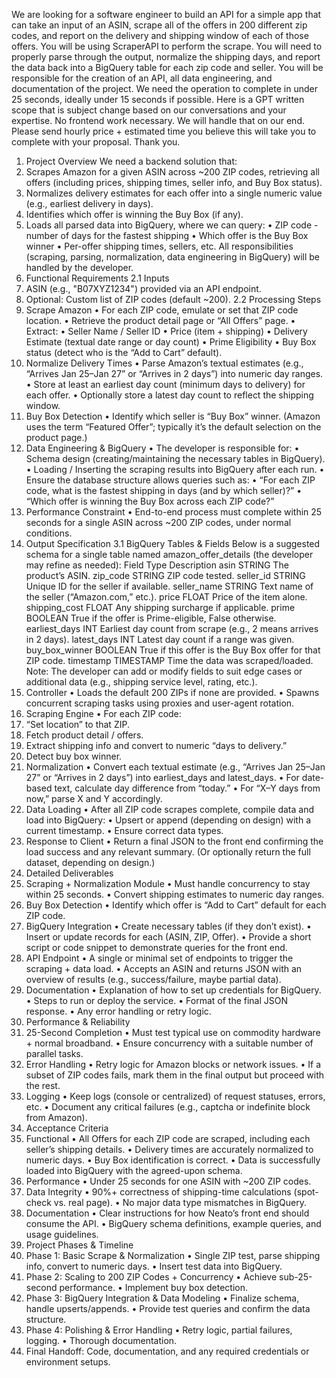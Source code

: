 We are looking for a software engineer to build an API for a simple app that can take an input of an ASIN, scrape all of the offers in 200 different zip codes, and report on the delivery and shipping window of each of those offers. You will be using ScraperAPI to perform the scrape. You will need to properly parse through the output, normalize the shipping days, and report the data back into a BigQuery table for each zip code and seller.
You will be responsible for the creation of an API, all data engineering, and documentation of the project. We need the operation to complete in under 25 seconds, ideally under 15 seconds if possible.
Here is a GPT written scope that is subject change based on our conversations and your expertise. No frontend work necessary. We will handle that on our end.
Please send hourly price + estimated time you believe this will take you to complete with your proposal.
Thank you.



1. Project Overview
We need a backend solution that:
1. Scrapes Amazon for a given ASIN across ~200 ZIP codes, retrieving all offers (including prices, shipping times, seller info, and Buy Box status).
2. Normalizes delivery estimates for each offer into a single numeric value (e.g., earliest delivery in days).
3. Identifies which offer is winning the Buy Box (if any).
4. Loads all parsed data into BigQuery, where we can query:
• ZIP code - number of days for the fastest shipping
• Which offer is the Buy Box winner
• Per-offer shipping times, sellers, etc.
All responsibilities (scraping, parsing, normalization, data engineering in BigQuery) will be handled by the developer.
2. Functional Requirements
2.1 Inputs
1. ASIN (e.g., "B07XYZ1234") provided via an API endpoint.
2. Optional: Custom list of ZIP codes (default ~200).
2.2 Processing Steps
1. Scrape Amazon
• For each ZIP code, emulate or set that ZIP code location.
• Retrieve the product detail page or “All Offers” page.
• Extract:
• Seller Name / Seller ID
• Price (item + shipping)
• Delivery Estimate (textual date range or day count)
• Prime Eligibility
• Buy Box status (detect who is the “Add to Cart” default).
2. Normalize Delivery Times
• Parse Amazon’s textual estimates (e.g., “Arrives Jan 25–Jan 27” or “Arrives in 2 days”) into numeric day ranges.
• Store at least an earliest day count (minimum days to delivery) for each offer.
• Optionally store a latest day count to reflect the shipping window.
3. Buy Box Detection
• Identify which seller is “Buy Box” winner. (Amazon uses the term “Featured Offer”; typically it’s the default selection on the product page.)
4. Data Engineering & BigQuery
• The developer is responsible for:
• Schema design (creating/maintaining the necessary tables in BigQuery).
• Loading / Inserting the scraping results into BigQuery after each run.
• Ensure the database structure allows queries such as:
• “For each ZIP code, what is the fastest shipping in days (and by which seller)?”
• “Which offer is winning the Buy Box across each ZIP code?”
5. Performance Constraint
• End-to-end process must complete within 25 seconds for a single ASIN across ~200 ZIP codes, under normal conditions.
3. Output Specification
3.1 BigQuery Tables & Fields
Below is a suggested schema for a single table named amazon_offer_details (the developer may refine as needed):
Field Type Description
asin STRING The product’s ASIN.
zip_code STRING ZIP code tested.
seller_id STRING Unique ID for the seller if available.
seller_name STRING Text name of the seller (“Amazon.com,” etc.).
price FLOAT Price of the item alone.
shipping_cost FLOAT Any shipping surcharge if applicable.
prime BOOLEAN True if the offer is Prime-eligible, False otherwise.
earliest_days INT Earliest day count from scrape (e.g., 2 means arrives in 2 days).
latest_days INT Latest day count if a range was given.
buy_box_winner BOOLEAN True if this offer is the Buy Box offer for that ZIP code.
timestamp TIMESTAMP Time the data was scraped/loaded.
Note: The developer can add or modify fields to suit edge cases or additional data (e.g., shipping service level, rating, etc.).
2. Controller
• Loads the default 200 ZIPs if none are provided.
• Spawns concurrent scraping tasks using proxies and user-agent rotation.
3. Scraping Engine
• For each ZIP code:
1. “Set location” to that ZIP.
2. Fetch product detail / offers.
3. Extract shipping info and convert to numeric “days to delivery.”
4. Detect buy box winner.
4. Normalization
• Convert each textual estimate (e.g., “Arrives Jan 25–Jan 27” or “Arrives in 2 days”) into earliest_days and latest_days.
• For date-based text, calculate day difference from “today.”
• For “X–Y days from now,” parse X and Y accordingly.
5. Data Loading
• After all ZIP code scrapes complete, compile data and load into BigQuery:
• Upsert or append (depending on design) with a current timestamp.
• Ensure correct data types.
6. Response to Client
• Return a final JSON to the front end confirming the load success and any relevant summary. (Or optionally return the full dataset, depending on design.)
5. Detailed Deliverables
1. Scraping + Normalization Module
• Must handle concurrency to stay within 25 seconds.
• Convert shipping estimates to numeric day ranges.
2. Buy Box Detection
• Identify which offer is “Add to Cart” default for each ZIP code.
3. BigQuery Integration
• Create necessary tables (if they don’t exist).
• Insert or update records for each (ASIN, ZIP, Offer).
• Provide a short script or code snippet to demonstrate queries for the front end.
4. API Endpoint
• A single or minimal set of endpoints to trigger the scraping + data load.
• Accepts an ASIN and returns JSON with an overview of results (e.g., success/failure, maybe partial data).
5. Documentation
• Explanation of how to set up credentials for BigQuery.
• Steps to run or deploy the service.
• Format of the final JSON response.
• Any error handling or retry logic.
6. Performance & Reliability
1. 25-Second Completion
• Must test typical use on commodity hardware + normal broadband.
• Ensure concurrency with a suitable number of parallel tasks.
2. Error Handling
• Retry logic for Amazon blocks or network issues.
• If a subset of ZIP codes fails, mark them in the final output but proceed with the rest.
3. Logging
• Keep logs (console or centralized) of request statuses, errors, etc.
• Document any critical failures (e.g., captcha or indefinite block from Amazon).
7. Acceptance Criteria
1. Functional
• All Offers for each ZIP code are scraped, including each seller’s shipping details.
• Delivery times are accurately normalized to numeric days.
• Buy Box identification is correct.
• Data is successfully loaded into BigQuery with the agreed-upon schema.
2. Performance
• Under 25 seconds for one ASIN with ~200 ZIP codes.
3. Data Integrity
• 90%+ correctness of shipping-time calculations (spot-check vs. real page).
• No major data type mismatches in BigQuery.
4. Documentation
• Clear instructions for how Neato’s front end should consume the API.
• BigQuery schema definitions, example queries, and usage guidelines.
8. Project Phases & Timeline
1. Phase 1: Basic Scrape & Normalization
• Single ZIP test, parse shipping info, convert to numeric days.
• Insert test data into BigQuery.
2. Phase 2: Scaling to 200 ZIP Codes + Concurrency
• Achieve sub-25-second performance.
• Implement buy box detection.
3. Phase 3: BigQuery Integration & Data Modeling
• Finalize schema, handle upserts/appends.
• Provide test queries and confirm the data structure.
4. Phase 4: Polishing & Error Handling
• Retry logic, partial failures, logging.
• Thorough documentation.
5. Final Handoff: Code, documentation, and any required credentials or environment setups.